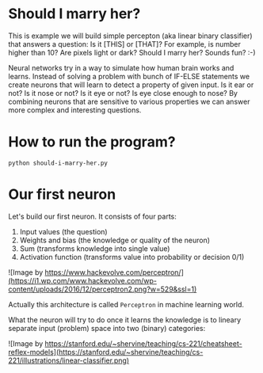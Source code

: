 # Should I marry her?

This is example we will build simple percepton (aka linear binary classifier) that answers a question: Is it [THIS] or [THAT]? For example, is number higher than 10? Are pixels light or dark? Should I marry her? Sounds fun? :-)

Neural networks try in a way to simulate how human brain works and learns. Instead of solving a problem with bunch of IF-ELSE statements we create neurons that will learn to detect a property of given input. Is it ear or not? Is it nose or not? Is it eye or not? Is eye close enough to nose? By combining neurons that are sensitive to various properties we can answer more complex and interesting questions.

# How to run the program?

```
python should-i-marry-her.py
```

# Our first neuron

Let's build our first neuron. It consists of four parts:

1. Input values (the question)
2. Weights and bias (the knowledge or quality of the neuron)
3. Sum (transforms knowledge into single value)
4. Activation function (transforms value into probability or decision 0/1)

![Image by https://www.hackevolve.com/perceptron/](https://i1.wp.com/www.hackevolve.com/wp-content/uploads/2016/12/perceptron2.png?w=529&ssl=1)


Actually this architecture is called `Perceptron` in machine learning world.

What the neuron will try to do once it learns the knowledge is to lineary separate input (problem) space into two (binary) categories:

![Image by https://stanford.edu/~shervine/teaching/cs-221/cheatsheet-reflex-models](https://stanford.edu/~shervine/teaching/cs-221/illustrations/linear-classifier.png)

